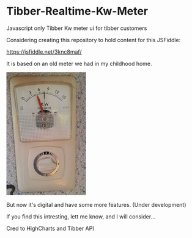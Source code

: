 # Tibber-Realtime-Kw-Meter
Javascript only Tibber Kw meter ui for tibber customers

Considering creating this repository to hold content for this JSFiddle: 

https://jsfiddle.net/3knc8maf/

It is based on an old meter we had in my childhood home.

![alt text](https://github.com/gulars/Tibber-Realtime-Kw-Meter/blob/main/originalMeter.jpg?raw=true)

But now it's digital and have some more features. (Under development)

If you find this intresting, lett me know, and I will consider...

Cred to HighCharts and Tibber API
